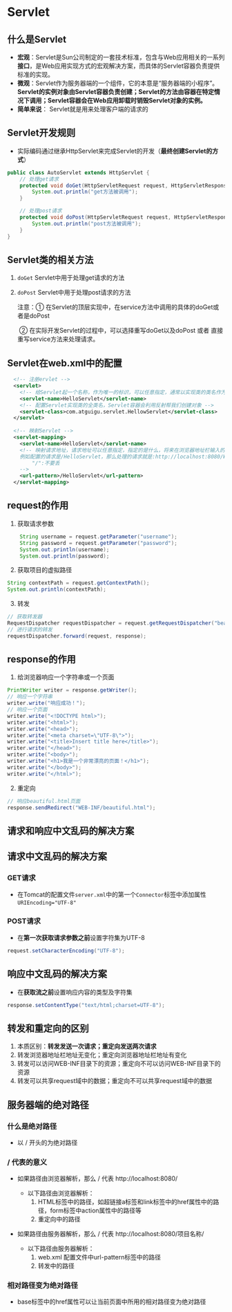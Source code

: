# Servlet

## 什么是Servlet

* **宏观**：Servlet是Sun公司制定的一套技术标准，包含与Web应用相关的一系列**接口**，是Web应用实现方式的宏观解决方案，而具体的Servlet容器负责提供标准的实现。
* **微观**：Servlet作为服务器端的一个组件，它的本意是“服务器端的小程序”。**Servlet的实例对象由Servlet容器负责创建；Servlet的方法由容器在特定情况下调用；Servlet容器会在Web应用卸载时销毁Servlet对象的实例。**
* **简单来说**： Servlet就是用来处理客户端的请求的

## Servlet开发规则

* 实际编码通过继承HttpServlet来完成Servlet的开发（**最终创建Servlet的方式**）

```java
public class AutoServlet extends HttpServlet {
	// 处理get请求
	protected void doGet(HttpServletRequest request, HttpServletResponse response) throws 																			ServletException, IOException {
		System.out.println("get方法被调用");
	}

	// 处理post请求
	protected void doPost(HttpServletRequest request, HttpServletResponse response) throws 																			ServletException, IOException {
		System.out.println("post方法被调用");
	}
}
```

## Servlet类的相关方法

1. `doGet`   Servlet中用于处理get请求的方法

2. `doPost`  Servlet中用于处理post请求的方法

   注意：①      在Servlet的顶层实现中，在service方法中调用的具体的doGet或者是doPost

   ​		   ②      在实际开发Servlet的过程中，可以选择重写doGet以及doPost  或者 直接重写service方法来处理请求。

## Servlet在web.xml中的配置

```xml
  <!-- 注册ervlet -->
  <servlet>
  	<!-- 给Servlet起一个名称，作为唯一的标识，可以任意指定，通常以实现类的类名作为Servlet的名字 -->
    <servlet-name>HelloServlet</servlet-name>
    <!-- 配置Servlet实现类的全类名，Servlet容器会利用反射帮我们创建对象 -->
    <servlet-class>com.atguigu.servlet.HellowServlet</servlet-class>
  </servlet>
  
  <!-- 映射Servlet -->
  <servlet-mapping>
    <servlet-name>HelloServlet</servlet-name>
    <!-- 映射请求地址，请求地址可以任意指定，指定的是什么，将来在浏览器地址栏输入的就是什么 
    例如配置的请求是/HelloServlet，那么处理的请求就是:http://localhost:8080/Web_Servlet/HelloServlet
    	"/":不要丢
    -->
    <url-pattern>/HelloServlet</url-pattern>
  </servlet-mapping>
```

## request的作用

1. 获取请求参数

```java
	String username = request.getParameter("username");
	String password = request.getParameter("password");
	System.out.println(username);
	System.out.println(password);
```
2. 获取项目的虚拟路径

```java
String contextPath = request.getContextPath();
System.out.println(contextPath);
```

3. 转发

```java
// 获取转发器
RequestDispatcher requestDispatcher = request.getRequestDispatcher("beautiful.html");
// 进行请求的转发
requestDispatcher.forward(request, response);
```

## response的作用

1. 给浏览器响应一个字符串或一个页面

```java
PrintWriter writer = response.getWriter();
// 响应一个字符串
writer.write("响应成功！");
// 响应一个页面
writer.write("<!DOCTYPE html>");
writer.write("<html>");
writer.write("<head>");
writer.write("<meta charset=\"UTF-8\">");
writer.write("<title>Insert title here</title>");
writer.write("</head>");
writer.write("<body>");
writer.write("<h1>我是一个非常漂亮的页面！</h1>");
writer.write("</body>");
writer.write("</html>");
```

2. 重定向

```java
// 响应beautiful.html页面
response.sendRedirect("WEB-INF/beautiful.html");
```



## 请求和响应中文乱码的解决方案

## 请求中文乱码的解决方案

### GET请求

* 在Tomcat的配置文件`server.xml`中的第一个`Connector`标签中添加属性`URIEncoding="UTF-8"`

### POST请求

* 在**第一次获取请求参数之前**设置字符集为UTF-8

```java
request.setCharacterEncoding("UTF-8");
```

## 响应中文乱码的解决方案

* 在**获取流之前**设置响应内容的类型及字符集

```java
response.setContentType("text/html;charset=UTF-8");
```

## 转发和重定向的区别

1. 本质区别：**转发发送一次请求；重定向发送两次请求**
2. 转发浏览器地址栏地址无变化；重定向浏览器地址栏地址有变化
3. 转发可以访问WEB-INF目录下的资源；重定向不可以访问WEB-INF目录下的资源
4. 转发可以共享request域中的数据；重定向不可以共享request域中的数据

## 服务器端的绝对路径

### 什么是绝对路径

* 以 / 开头的为绝对路径

### / 代表的意义

* 如果路径由浏览器解析，那么 / 代表 http://localhost:8080/
  * 以下路径由浏览器解析：
    1. HTML标签中的路径，如超链接a标签和link标签中的href属性中的路径，form标签中action属性中的路径等
    2. 重定向中的路径

* 如果路径由服务器解析，那么 / 代表 http://localhost:8080/项目名称/
  * 以下路径由服务器解析：
    1. web.xml 配置文件中url-pattern标签中的路径
    2. 转发中的路径

### 相对路径变为绝对路径

* base标签中的href属性可以让当前页面中所用的相对路径变为绝对路径



